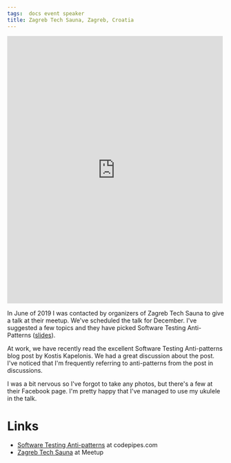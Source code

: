```yaml
---
tags:  docs event speaker
title: Zagreb Tech Sauna, Zagreb, Croatia
---
```

<iframe src="https://www.facebook.com/plugins/post.php?href=https%3A%2F%2Fwww.facebook.com%2Fmedia%2Fset%2F%3Fset%3Da.2443907399231480%26type%3D3&width=500" width="500" height="621" style="border:none;overflow:hidden" scrolling="no" frameborder="0" allowTransparency="true" allow="encrypted-media"></iframe>

In June of 2019 I was contacted by organizers of Zagreb Tech Sauna to give a talk at their meetup. We've scheduled the talk for December. I've suggested a few topics and they have picked Software Testing Anti-Patterns ([slides](https://docs.google.com/presentation/d/1VTAH0j6pMxRMXl1faxQRP3kLI4ilGwh27l60umZGo0U/edit?usp=sharing)).

At work, we have recently read the excellent Software Testing Anti-patterns blog post by Kostis Kapelonis. We had a great discussion about the post. I've noticed that I'm frequently referring to anti-patterns from the post in discussions.

I was a bit nervous so I've forgot to take any photos, but there's a few at their Facebook page. I'm pretty happy that I've managed to use my ukulele in the talk.

# Links

- [Software Testing Anti-patterns](http://blog.codepipes.com/testing/software-testing-antipatterns.html) at codepipes.com
- [Zagreb Tech Sauna](https://www.meetup.com/Zagreb-Tech-Sauna/events/266804075/) at Meetup
